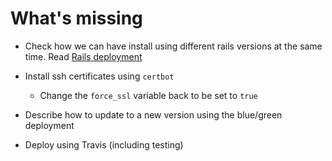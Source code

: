 # What's missing

* Check how we can have install using different rails versions at the same time. Read [Rails deployment](https://www.ralfebert.de/tutorials/rails-deployment/ "Rails deploymnt")



* Install ssh certificates using `certbot`
  * Change the `force_ssl` variable back to be set to `true`
* Describe how to update to a new version using the blue/green deployment
* Deploy using Travis \(including testing\)



